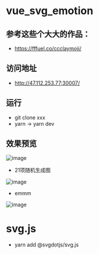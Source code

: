 # vue_svg_emotion

## 参考这些个大大的作品：

- https://fffuel.co/ccclaymoji/

## 访问地址
- http://47.112.253.77:30007/

## 运行

- git clone xxx
- yarn -> yarn dev

## 效果预览

![image](https://user-images.githubusercontent.com/20200628/192677023-2d96ffad-4391-4d3d-8e6a-c9c40aed5e2e.png)

- 21项随机生成图


![image](https://user-images.githubusercontent.com/20200628/192677086-cee51500-1ca0-4782-9ffc-77dc5cf6a353.png)

- emmm


![image](https://user-images.githubusercontent.com/20200628/192677054-d21ca79a-3219-492d-82a6-d70b0dc4008a.png)

# svg.js

- yarn add @svgdotjs/svg.js
